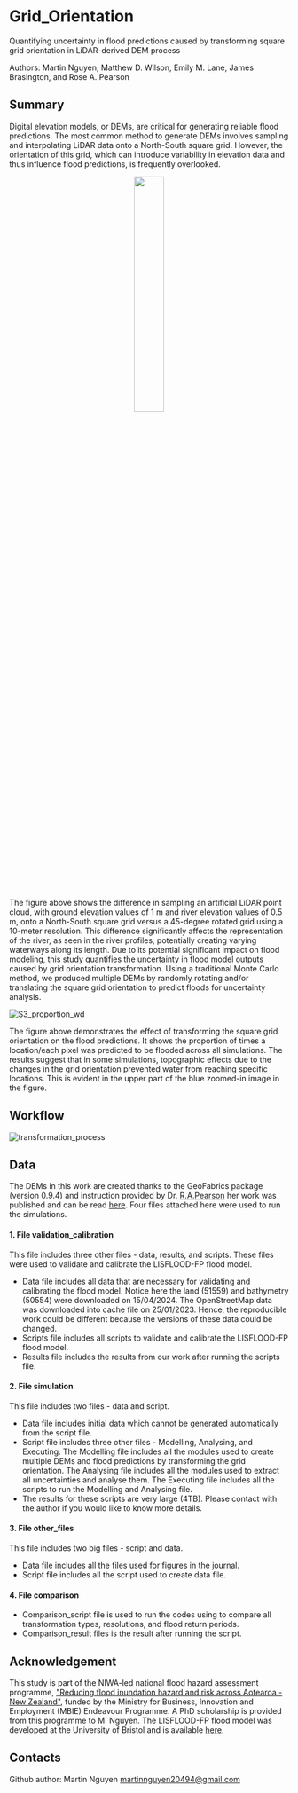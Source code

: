 # Grid_Orientation

Quantifying uncertainty in flood predictions caused by transforming square grid orientation in LiDAR-derived DEM process

Authors: Martin Nguyen, Matthew D. Wilson, Emily M. Lane, James Brasington, and Rose A. Pearson

## Summary

Digital elevation models, or DEMs, are critical for generating reliable flood predictions. The most common method to generate DEMs involves sampling and interpolating LiDAR data onto a North-South square grid. However, the orientation of this grid, which can introduce variability in elevation data and thus influence flood predictions, is frequently overlooked.  

<div align="center">
	<img width = "33%" src="[problem_idea_003](https://github.com/Martin20494/Grid_Orientation/assets/55137629/65c5d839-0db1-4d79-aecd-7baa78c5b4a5)">
</div>


The figure above shows the difference in sampling an artificial LiDAR point cloud, with ground elevation values of 1 m and river elevation values of 0.5 m, onto a North-South square grid versus a 45-degree rotated grid using a 10-meter resolution. This difference significantly affects the representation of the river, as seen in the river profiles, potentially creating varying waterways along its length. Due to its potential significant impact on flood modeling, this study quantifies the uncertainty in flood model outputs caused by grid orientation transformation. Using a traditional Monte Carlo method, we produced multiple DEMs by randomly rotating and/or translating the square grid orientation to predict floods for uncertainty analysis.

![S3_proportion_wd](https://github.com/Martin20494/Grid_Orientation/assets/55137629/840e5b4e-4801-43e2-80ff-0804d696ccbb)

The figure above demonstrates the effect of transforming the square grid orientation on the flood predictions. It shows the proportion of times a location/each pixel was predicted to be flooded across all simulations. The results suggest that in some simulations, topographic effects due to the changes in the grid orientation prevented water from reaching specific locations. This is evident in the upper part of the blue zoomed-in image in the figure.

## Workflow

![transformation_process](https://github.com/Martin20494/Grid_Orientation/assets/55137629/4ecdd3b5-2e28-41b2-ae65-8ba4044b20d8)

## Data

The DEMs in this work are created thanks to the GeoFabrics package (version 0.9.4) and instruction provided by Dr. [R.A.Pearson](https://github.com/rosepearson/GeoFabrics/wiki) her work was published and can be read [here](https://www.sciencedirect.com/science/article/pii/S1364815223002281). Four files attached here were used to run the simulations.

#### 1. File validation_calibration

This file includes three other files - data, results, and scripts. These files were used to validate and calibrate the LISFLOOD-FP flood model.
- Data file includes all data that are necessary for validating and calibrating the flood model. Notice here the land (51559) and bathymetry (50554) were downloaded on 15/04/2024. The OpenStreetMap data was downloaded into cache file on 25/01/2023. Hence, the reproducible work could be different because the versions of these data could be changed.
- Scripts file includes all scripts to validate and calibrate the LISFLOOD-FP flood model.
- Results file includes the results from our work after running the scripts file.

#### 2. File simulation

This file includes two files - data and script.
- Data file includes initial data which cannot be generated automatically from the script file.
- Script file includes three other files - Modelling, Analysing, and Executing. The Modelling file includes all the modules used to create multiple DEMs and flood predictions by transforming the grid orientation. The Analysing file includes all the modules used to extract all uncertainties and analyse them. The Executing file includes all the scripts to run the Modelling and Analysing file.
- The results for these scripts are very large (4TB). Please contact with the author if you would like to know more details.

#### 3. File other_files

This file includes two big files - script and data.
- Data file includes all the files used for figures in the journal.
- Script file includes all the script used to create data file.

#### 4. File comparison

- Comparison_script file is used to run the codes using to compare all transformation types, resolutions, and flood return periods.
- Comparison_result files is the result after running the script.

## Acknowledgement
This study is part of the NIWA-led national flood hazard assessment programme, ["Reducing flood inundation hazard and risk across Aotearoa - New Zealand"](https://niwa.co.nz/hazards/ma-te-haumaru-o-nga-puna-wai-o-rakaihautu-ka-ora-mo-ake-tonu-increasing-flood), funded by the Ministry for Business, Innovation and Employment (MBIE) Endeavour Programme. A PhD scholarship is provided from this programme to M. Nguyen. The LISFLOOD-FP flood model was developed at the University of Bristol and is available [here](https://www.seamlesswave.com/LISFLOOD8.0).

## Contacts

Github author: Martin Nguyen martinnguyen20494@gmail.com



